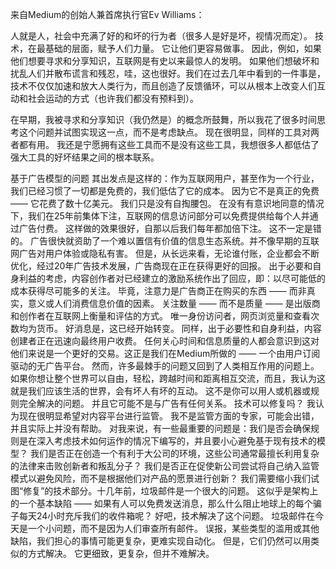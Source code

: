 来自Medium的创始人兼首席执行官Ev Williams：

人就是人，社会中充满了好的和坏的行为者（很多人是好是坏，视情况而定）。 技术，在最基础的层面，赋予人们力量。 它让他们更容易做事。 因此，例如，如果他们想要寻求和分享知识，互联网是有史以来最惊人的发明。 如果他们想破坏和扰乱人们并散布谎言和残忍，哇，这也很好。我们在过去几年中看到的一件事是，技术不仅仅加速和放大人类行为，而且创造了反馈循环，可以从根本上改变人们互动和社会运动的方式（也许我们都没有预料到）。

在早期，我被寻求和分享知识（我仍然是）的概念所鼓舞，所以我花了很多时间思考这个问题并试图实现这一点，而不是考虑缺点。 现在很明显，同样的工具对两者都有用。 我还是宁愿拥有这些工具而不是没有这些工具，我想很多人都低估了强大工具的好坏结果之间的根本联系。

基于广告模型的问题
其出发点是这样的：作为互联网用户，甚至作为一个行业，我们已经习惯了一切都是免费的，我们低估了它的成本。 因为它不是真正的免费 —— 它花费了数十亿美元。 我们只是没有自掏腰包。 在没有有意识地同意的情况下，我们在25年前集体下注，互联网的信息访问部分可以免费提供给每个人并通过广告付费。 这样做的效果很好，自那以后我们每年都加倍下注。
这不一定是错的。 广告很快就资助了一个难以置信有价值的信息生态系统。并不像早期的互联网广告对用户体验或隐私有害。 但是，从长远来看，无论谁付账，企业都会不断优化，经过20年广告技术发展，广告商现在正在获得更好的回报。
出于必要和自身利益的考虑，内容创作者对已经建立的激励系统作出了回应，即：以尽可能低的成本获得尽可能多的关注。 毕竟，注意力是广告商正在购买的东西 —— 而非真实，意义或人们消费信息价值的因素。 关注数量 —— 而不是质量 —— 是出版商和创作者在互联网上衡量和评估的方式。 唯一身份访问者，网页浏览量和查看次数均为货币。
好消息是，这已经开始转变。 同样，出于必要性和自身利益，内容创建者正在迅速向最终用户收费。 任何关心时间和信息质量的人都会意识到这对他们来说是一个更好的交易。这正是我们在Medium所做的 —— 一个由用户订阅驱动的无广告平台。
然而，许多最棘手的问题又回到了人类相互作用的问题上。 如果你想让整个世界可以自由，轻松，跨越时间和距离相互交流，而且，我认为这就是我们应该生活的世界，会有坏人有坏的互动。 这不是你可以用人或机器或规则完全解决的问题。 并且它可能不是与广告有任何关系。
技术可以修复吗？
我认为现在很明显希望对内容平台进行监管。 我不是监管方面的专家，可能会出错，并且实际上并没有帮助。 对我来说，有一些最重要的问题是：我们是否会确保规则是在深入考虑技术如何运作的情况下编写的，并且要小心避免基于现有技术的模型？ 我们是否正在创造一个有利于大公司的环境，这些公司通常最擅长利用复杂的法律来击败创新者和叛乱分子？ 我们是否正在促使新公司尝试将自己纳入监管模式以避免风险，而不是根据他们对产品的愿景进行创新？
我们需要缩小我们试图“修复”的技术部分。十几年前，垃圾邮件是一个很大的问题。 这似乎是架构上的一个基本缺陷 —— 如果有人可以免费发送消息，那么什么阻止地球上的每个骗子每天24小时充斥我们的收件箱呢？ 好吧，技术解决了这个问题。 垃圾邮件在今天是一个小问题，而不是因为人们审查所有邮件。 误报，某些类型的滥用或其他缺陷，我们担心的事情可能更复杂，更难实现自动化。 但是，它们仍然可以用类似的方式解决。 它更细致，更复杂，但并不难解决。
